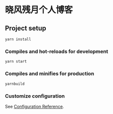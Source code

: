 # 晓风残月个人博客

## Project setup

```
yarn install
```

### Compiles and hot-reloads for development

```
yarn start
```

### Compiles and minifies for production

```
yarnbuild
```

### Customize configuration

See [Configuration Reference](https://cli.vuejs.org/config/).
